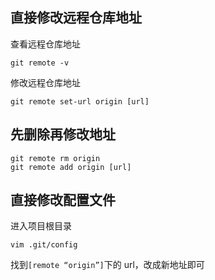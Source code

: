 ## 直接修改远程仓库地址

查看远程仓库地址

```
git remote -v
```

修改远程仓库地址

```
git remote set-url origin [url]
```

## 先删除再修改地址

```
git remote rm origin
git remote add origin [url]
```

## 直接修改配置文件

进入项目根目录

```
vim .git/config
```

找到`[remote “origin”]`下的 url，改成新地址即可
